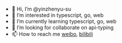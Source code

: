 - 👋 Hi, I’m @yinzhenyu-su
- 👀 I’m interested in typescript, go, web
- 🌱 I’m currently learning typescript, go, web
- 💞️ I’m looking for collaborate on api-typing
- 📫 How to reach me [weibo](https://weibo.com/u/5794393582), [bilibili](https://space.bilibili.com/15765734?spm_id_from=333.880.0.0)

<!---
yinzhenyu-su/yinzhenyu-su is a ✨ special ✨ repository because its `README.md` (this file) appears on your GitHub profile.
You can click the Preview link to take a look at your changes.
--->
